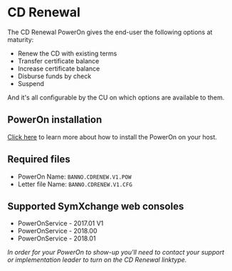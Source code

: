 # CD Renewal
The CD Renewal PowerOn gives the end-user the following options at maturity: 
* Renew the CD with existing terms
* Transfer certificate balance
* Increase certificate balance
* Disburse funds by check
* Suspend

And it's all configurable by the CU on which options are available to them. 

## PowerOn installation
[Click here](https://github.com/Banno/banno-powerons) to learn more about how to install the PowerOn on your host. 

## Required files
* PowerOn Name:  `BANNO.CDRENEW.V1.POW`
* Letter file Name:   `BANNO.CDRENEW.V1.CFG`

## Supported SymXchange web consoles
* PowerOnService - 2017.01 V1
* PowerOnService - 2018.00
* PowerOnService - 2018.01

_In order for your PowerOn to show-up you'll need to contact your support or implementation leader to turn on the CD Renewal linktype._


